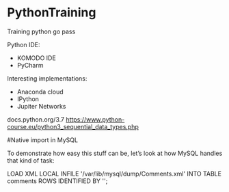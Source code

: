# PythonTraining
Training python go pass


Python IDE:
  - KOMODO IDE
  - PyCharm
  
Interesting implementations:
  - Anaconda cloud
  - IPython
  - Jupiter Networks


docs.python.org/3.7
https://www.python-course.eu/python3_sequential_data_types.php


#Native import in MySQL

To demonstrate how easy this stuff can be, let’s look at how MySQL handles that kind of task:


 LOAD XML LOCAL INFILE '/var/lib/mysql/dump/Comments.xml' INTO TABLE comments ROWS IDENTIFIED BY '<row>';

 

